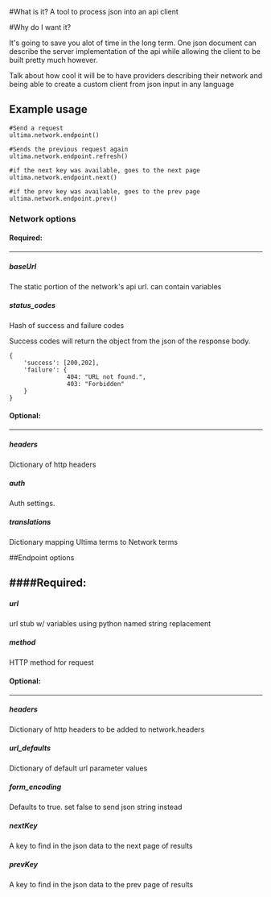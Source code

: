 #What is it?
A tool to process json into an api client

#Why do I want it?

It's going to save you alot of time in the long term. One json document can describe the server implementation of the api while allowing the client to be built pretty much however.

Talk about how cool it will be to have providers describing their network and being able to create a custom client from json input in any language

## Example usage

	#Send a request
    ultima.network.endpoint()

	#Sends the previous request again
    ultima.network.endpoint.refresh()

	#if the next key was available, goes to the next page
    ultima.network.endpoint.next()

	#if the prev key was available, goes to the prev page
    ultima.network.endpoint.prev()

### Network options

#### Required:
--------------
##### baseUrl
The static portion of the network's api url.
can contain variables

##### status_codes

Hash of success and failure codes

Success codes will return the object from the json of the response body.

    {
        'success': [200,202],
        'failure': {
                    404: "URL not found.",
                    403: "Forbidden"
        }
    }

#### Optional:
--------------
##### headers
Dictionary of http headers

##### auth
Auth settings.

##### translations
Dictionary mapping Ultima terms to Network terms

##Endpoint options

####Required:
-------------
##### url
url stub w/ variables using python named string replacement

##### method
HTTP method for request

#### Optional:
--------------
##### headers
Dictionary of http headers to be added to network.headers

##### url_defaults
Dictionary of default url parameter values

##### form_encoding
Defaults to true.  set false to send json string instead

##### nextKey
A key to find in the json data to the next page of results

##### prevKey
A key to find in the json data to the prev page of results
